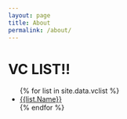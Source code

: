 ```yaml
---
layout: page
title: About
permalink: /about/
---
```


<h1>VC LIST!!</h1>

<ul>
{% for list in site.data.vclist %}
  <li><a href="{{ list.Name | datapage_url: '/vclist' }}">{{list.Name}}</a></li>
{% endfor %}
</ul>
